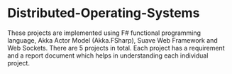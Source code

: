 # Distributed-Operating-Systems
These projects are implemented using F# functional programming language, Akka Actor Model (Akka.FSharp), Suave Web Framework and Web Sockets. There are 5 projects in total. Each project has a requirement and a report document which helps in understanding each individual project.

